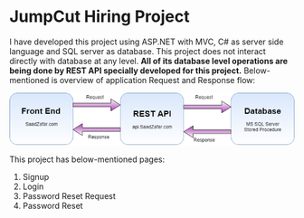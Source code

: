 # JumpCut Hiring Project

I have developed this project using ASP.NET with MVC, C# as server side language and SQL server as database. This project does not interact directly with database at any level. <b>All of its database level operations are being done by REST API specially developed for this project.</b> Below-mentioned is overview of application Request and Response flow:

![Application Structure](/JumpCut/Content/Github/AppStruct.png)

This project has below-mentioned pages:
<ol>
  <li>Signup
  <li>Login
  <li>Password Reset Request
  <li>Password Reset
</ol>

